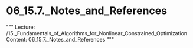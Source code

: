 # 06_15.7._Notes_and_References

"""
Lecture: /15._Fundamentals_of_Algorithms_for_Nonlinear_Constrained_Optimization
Content: 06_15.7._Notes_and_References
"""

